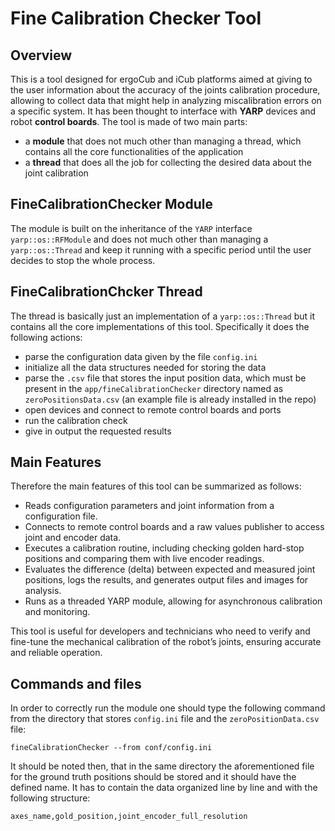 # Fine Calibration Checker Tool

## Overview

This is a tool designed for ergoCub and iCub platforms aimed at giving to the user information about the accuracy of the joints calibration procedure, allowing to collect data that might help in analyzing miscalibration errors on a specific system. 
It has been thought to interface with **YARP** devices and robot **control boards**.
The tool is made of two main parts:
- a **module** that does not much other than managing a thread, which contains all the core functionalities of the application
- a **thread** that does all the job for collecting the desired data about the joint calibration

## FineCalibrationChecker Module

The module is built on the inheritance of the `YARP` interface `yarp::os::RFModule` and does not much other than managing a `yarp::os::Thread` and keep it running with a specific period until the user decides to stop the whole process.

## FineCalibrationChcker Thread

The thread is basically just an implementation of a `yarp::os::Thread` but it contains all the core implementations of this tool. 
Specifically it does the following actions:
- parse the configuration data given by the file `config.ini`
- initialize all the data structures needed for storing the data
- parse the `.csv` file that stores the input position data, which must be present in the `app/fineCalibrationChecker` directory named as `zeroPositionsData.csv` (an example file is already installed in the repo)
- open devices and connect to remote control boards and ports
- run the calibration check
- give in output the requested results

## Main Features

Therefore the main features of this tool can be summarized as follows:
- Reads configuration parameters and joint information from a configuration file.
- Connects to remote control boards and a raw values publisher to access joint and encoder data.
- Executes a calibration routine, including checking golden hard-stop positions and comparing them with live encoder readings.
- Evaluates the difference (delta) between expected and measured joint positions, logs the results, and generates output files and images for analysis.
- Runs as a threaded YARP module, allowing for asynchronous calibration and monitoring.

This tool is useful for developers and technicians who need to verify and fine-tune the mechanical calibration of the robot’s joints, ensuring accurate and reliable operation.

## Commands and files

In order to correctly run the module one should type the following command from the directory that stores `config.ini` file and the `zeroPositionData.csv` file:

```
fineCalibrationChecker --from conf/config.ini
```

It should be noted then, that in the same directory the aforementioned file for the ground truth positions should be stored and it should have the defined name.
It has to contain the data organized line by line and with the following structure:

```
axes_name,gold_position,joint_encoder_full_resolution
```
